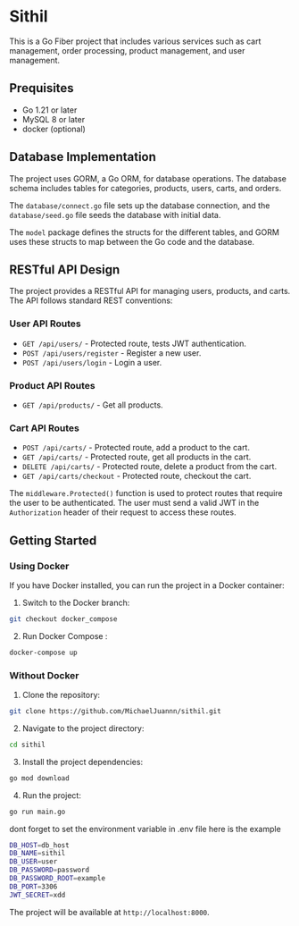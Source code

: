 # Sithil

This is a Go Fiber project that includes various services such as cart management, order processing, product management, and user management.

## Prequisites

- Go 1.21 or later
- MySQL 8 or later
- docker (optional)

## Database Implementation

The project uses GORM, a Go ORM, for database operations. The database schema includes tables for categories, products, users, carts, and orders. 

The `database/connect.go` file sets up the database connection, and the `database/seed.go` file seeds the database with initial data.

The `model` package defines the structs for the different tables, and GORM uses these structs to map between the Go code and the database.

## RESTful API Design

The project provides a RESTful API for managing users, products, and carts. The API follows standard REST conventions:

### User API Routes

- `GET /api/users/` - Protected route, tests JWT authentication.
- `POST /api/users/register` - Register a new user.
- `POST /api/users/login` - Login a user.

### Product API Routes

- `GET /api/products/` - Get all products.

### Cart API Routes

- `POST /api/carts/` - Protected route, add a product to the cart.
- `GET /api/carts/` - Protected route, get all products in the cart.
- `DELETE /api/carts/` - Protected route, delete a product from the cart.
- `GET /api/carts/checkout` - Protected route, checkout the cart.

The `middleware.Protected()` function is used to protect routes that require the user to be authenticated. The user must send a valid JWT in the `Authorization` header of their request to access these routes.

## Getting Started

### Using Docker

If you have Docker installed, you can run the project in a Docker container:

1. Switch to the Docker branch:

```sh
git checkout docker_compose
```
2. Run Docker Compose :
    
```sh
docker-compose up
```


### Without Docker
1. Clone the repository:

```sh
git clone https://github.com/MichaelJuannn/sithil.git
```

2. Navigate to the project directory:

```sh
cd sithil
```

3. Install the project dependencies:

```sh
go mod download
```

4. Run the project:

```sh
go run main.go
```
dont forget to set the environment variable in .env file
here is the example 
```sh
DB_HOST=db_host
DB_NAME=sithil
DB_USER=user
DB_PASSWORD=password
DB_PASSWORD_ROOT=example
DB_PORT=3306
JWT_SECRET=xdd
```


The project will be available at `http://localhost:8000`.